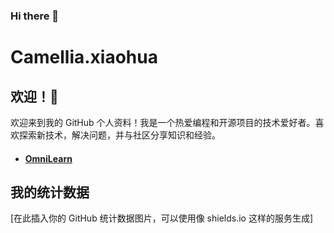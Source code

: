 ### Hi there 👋
# Camellia.xiaohua

## 欢迎！👋

欢迎来到我的 GitHub 个人资料！我是一个热爱编程和开源项目的技术爱好者。喜欢探索新技术，解决问题，并与社区分享知识和经验。
- #### [OmniLearn](https://github.com/camelliaxiaohua/OmniLearn)

## 我的统计数据

[在此插入你的 GitHub 统计数据图片，可以使用像 shields.io 这样的服务生成]
<!--
**camelliaxiaohua/camelliaxiaohua** is a ✨ _special_ ✨ repository because its `README.md` (this file) appears on your GitHub profile.

Here are some ideas to get you started:

- 🔭 I’m currently working on ...
- 🌱 I’m currently learning ...
- 👯 I’m looking to collaborate on ...
- 🤔 I’m looking for help with ...
- 💬 Ask me about ...
- 📫 How to reach me: ...
- 😄 Pronouns: ...
- ⚡ Fun fact: ...
-->
